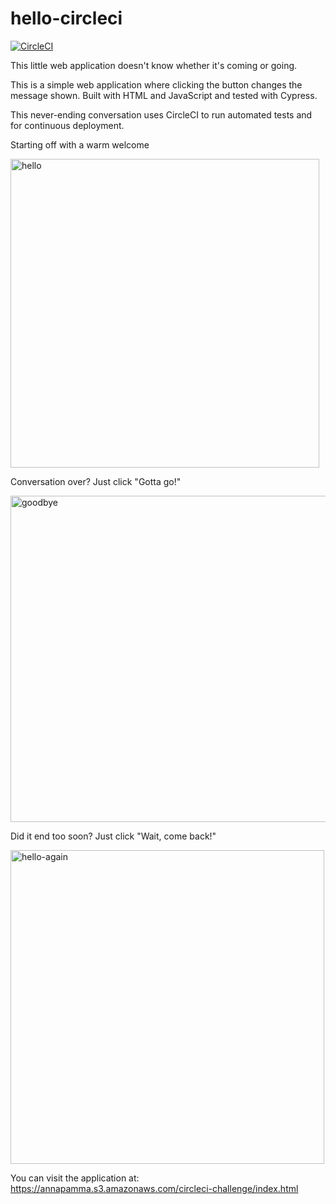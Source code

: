 # hello-circleci

[![CircleCI](https://circleci.com/gh/annapamma/hello-circleci.svg?style=svg)](https://circleci.com/gh/annapamma/hello-circleci)

This little web application doesn't know whether it's coming or going. 

This is a simple web application where clicking the button changes the message shown. Built with HTML and JavaScript and tested with Cypress. 

This never-ending conversation uses CircleCI to run automated tests and for continuous deployment. 

Starting off with a warm welcome

<img width="494" alt="hello" src="https://user-images.githubusercontent.com/22031658/60442307-c1570600-9be6-11e9-9661-8307205d0cfa.png">

Conversation over? Just click "Gotta go!"

<img width="522" alt="goodbye" src="https://user-images.githubusercontent.com/22031658/60442312-c451f680-9be6-11e9-82ed-892098ffeac5.png">

Did it end too soon? Just click "Wait, come back!"

<img width="502" alt="hello-again" src="https://user-images.githubusercontent.com/22031658/60442316-c61bba00-9be6-11e9-8c4a-c89fe7d143ab.png">

You can visit the application at: https://annapamma.s3.amazonaws.com/circleci-challenge/index.html
